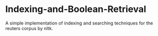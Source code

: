 # Indexing-and-Boolean-Retrieval
A simple implementation of indexing and searching techniques for the reuters corpus by nltk.
